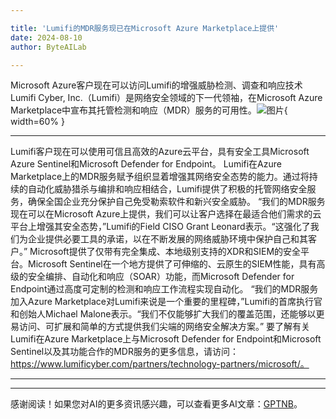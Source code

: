 ```yaml
---

title: 'Lumifi的MDR服务现已在Microsoft Azure Marketplace上提供'
date: 2024-08-10
author: ByteAILab

---
```


Microsoft Azure客户现在可以访问Lumifi的增强威胁检测、调查和响应技术
Lumifi Cyber, Inc.（Lumifi）是网络安全领域的下一代领袖，在Microsoft Azure Marketplace中宣布其托管检测和响应（MDR）服务的可用性。![图片](https://ai-techpark.com/wp-content/uploads/2024/08/Lumifi-960x540.jpg){ width=60% }

---
Lumifi客户现在可以使用可信且高效的Azure云平台，具有安全工具Microsoft Azure Sentinel和Microsoft Defender for Endpoint。
Lumifi在Azure Marketplace上的MDR服务赋予组织显着增强其网络安全态势的能力。通过将持续的自动化威胁猎杀与编排和响应相结合，Lumifi提供了积极的托管网络安全服务，确保全国企业充分保护自己免受勒索软件和新兴安全威胁。
“我们的MDR服务现在可以在Microsoft Azure上提供，我们可以让客户选择在最适合他们需求的云平台上增强其安全态势，”Lumifi的Field CISO Grant Leonard表示。“这强化了我们为企业提供必要工具的承诺，以在不断发展的网络威胁环境中保护自己和其客户。”
Microsoft提供了仅带有完全集成、本地级别支持的XDR和SIEM的安全平台。Microsoft Sentinel在一个地方提供了可伸缩的、云原生的SIEM性能，具有高级的安全编排、自动化和响应（SOAR）功能，而Microsoft Defender for Endpoint通过高度可定制的检测和响应工作流程实现自动化。
“我们的MDR服务加入Azure Marketplace对Lumifi来说是一个重要的里程碑，”Lumifi的首席执行官和创始人Michael Malone表示。“我们不仅能够扩大我们的覆盖范围，还能够以更易访问、可扩展和简单的方式提供我们尖端的网络安全解决方案。”
要了解有关Lumifi在Azure Marketplace上与Microsoft Defender for Endpoint和Microsoft Sentinel以及其功能合作的MDR服务的更多信息，请访问：https://www.lumificyber.com/partners/technology-partners/microsoft/。

---
---
感谢阅读！如果您对AI的更多资讯感兴趣，可以查看更多AI文章：[GPTNB](https://gptnb.com)。
